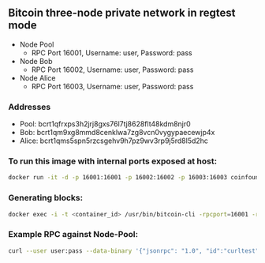 ## Bitcoin three-node private network in regtest mode

- Node Pool
  - RPC Port 16001, Username: user, Password: pass
- Node Bob
  - RPC Port 16002, Username: user, Password: pass
- Node Alice
  - RPC Port 16003, Username: user, Password: pass

### Addresses

- Pool:  bcrt1qfrxps3h2jrj8gxs76l7tj8628flt48kdm8njr0
- Bob:   bcrt1qm9xg8mmd8cenklwa7zg8vcn0vygypaecewjp4x
- Alice: bcrt1qms5spn5rzcsgehv9h7pz9wv3rp9j5rd8l5d2hc

### To run this image with internal ports exposed at host:

```bash
docker run -it -d -p 16001:16001 -p 16002:16002 -p 16003:16003 coinfoundry/bitcoin-private-testnet
```

### Generating blocks:

```bash
docker exec -i -t <container_id> /usr/bin/bitcoin-cli -rpcport=16001 -rpcuser=user -rpcpassword=pass -generate 1
```

### Example RPC against Node-Pool:

```bash
curl --user user:pass --data-binary '{"jsonrpc": "1.0", "id":"curltest", "method": "getnetworkinfo", "params": [] }' -H 'content-type: application/json;' http://127.0.0.1:16001/
```
